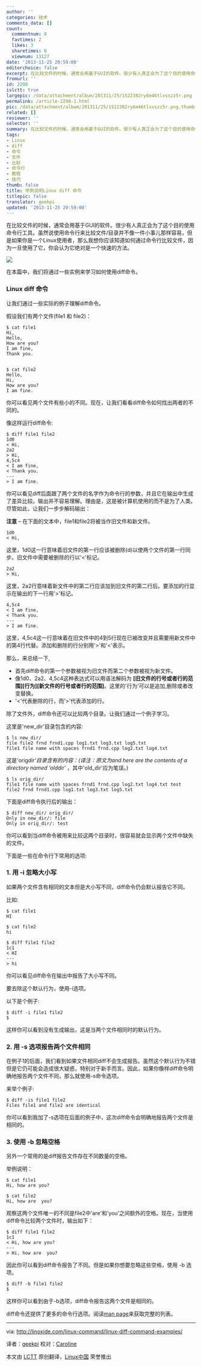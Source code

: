 ```yaml
---
author: ''
categories: 技术
comments_data: []
count:
  commentnum: 0
  favtimes: 2
  likes: 3
  sharetimes: 0
  viewnum: 13127
date: '2013-11-25 20:59:00'
editorchoice: false
excerpt: 在比较文件的时候，通常会用基于GUI的软件。很少有人真正会为了这个目的使用命令行工具。虽然说使用命令行来比较文件/目录并不像一件小事儿那样容易，但是如果你是一个Linux使用者，那么我想你应该知道如何通过命令  ...
fromurl: ''
id: 2298
islctt: true
largepic: /data/attachment/album/201311/25/1522382ry6m46tlxsszz5r.png
permalink: /article-2298-1.html
pic: /data/attachment/album/201311/25/1522382ry6m46tlxsszz5r.png.thumb.jpg
related: []
reviewer: ''
selector: ''
summary: 在比较文件的时候，通常会用基于GUI的软件。很少有人真正会为了这个目的使用命令行工具。虽然说使用命令行来比较文件/目录并不像一件小事儿那样容易，但是如果你是一个Linux使用者，那么我想你应该知道如何通过命令  ...
tags:
- Linux
- diff
- 命令
- 文件
- 比较
- 命令行
- 教程
- 技巧
thumb: false
title: 举例说明Linux diff 命令
titlepic: false
translator: geekpi
updated: '2013-11-25 20:59:00'
---
```


在比较文件的时候，通常会用基于GUI的软件。很少有人真正会为了这个目的使用命令行工具。虽然说使用命令行来比较文件/目录并不像一件小事儿那样容易，但是如果你是一个Linux使用者，那么我想你应该知道如何通过命令行比较文件，因为一旦使用了它，你会认为它绝对是一个快速的方法。


![](/data/attachment/album/201311/25/1522382ry6m46tlxsszz5r.png)


在本篇中，我们将通过一些实例来学习如何使用diff命令。


### Linux diff 命令


让我们通过一些实际的例子理解diff命令。


假设我们有两个文件(file1 和 file2)：



```
$ cat file1
Hi,
Hello,
How are you?
I am fine,
Thank you.


$ cat file2
Hello,
Hi,
How are you?
I am fine.

```

你可以看见两个文件有些小的不同。现在，让我们看看diff命令如何找出两者的不同的。


像这样运行diff命令:



```
$ diff file1 file2
1d0
< Hi, 
2a2 
> Hi,
4,5c4
< I am fine,
< Thank you.
--- 
> I am fine.

```

你可以看见diff后面跟了两个文件的名字作为命令行的参数，并且它在输出中生成了差异比较。输出并不容易理解。理由是，这是被计算机使用的而不是为了人类。尽管如此，让我们一步步解码输出：


**注意** – 在下面的文本中，file1和file2将被当作旧文件和新文件。



```
1d0
< Hi,

```

这里，1d0这一行意味着旧文件的第一行应该被删除(d)以使两个文件的第一行同步。旧文件中需要被删除的行以'<'标记。



```
2a2
> Hi,

```

这里，2a2行意味着新文件中的第二行应该加到旧文件的第二行后。要添加的行显示在输出的下一行用'>'标记。



```
4,5c4
< I am fine,
< Thank you.
---
> I am fine.

```

这里，4,5c4这一行意味着在旧文件中的4到5行现在已被改变并且需要用新文件中的第4行代替。添加和删除的行分别用'>'和'<'表示。


那么，来总结一下,


* 首先diff命令的第一个参数被视为旧文件而第二个参数被视为新文件。
* 像1d0、2a2、4,5c4这种表达式可以用语法解码为 **[旧文件的行号或者行的范围][行为][新文件的行号或者行的范围]**。这里的'行为'可以是追加,删除或者改变替换。
* '<'代表删除的行，而'>'代表添加的行。


除了文件外，diff命令还可以比较两个目录。让我们通过一个例子学习。


这里是'new\_dir'目录包含的内容:



```
$ ls new_dir/
file file2 frnd frnd1.cpp log1.txt log3.txt log5.txt
file1 file name with spaces frnd1 frnd.cpp log2.txt log4.txt

```

这是'orig*dir'目录含有的内容：(译注：原文为and here are the contents of a directory named ‘old*dir’ ，其中'old\_dir'应为笔误。)



```
$ ls orig_dir/
file1 file name with spaces frnd1 frnd.cpp log2.txt log4.txt test
file2 frnd frnd1.cpp log1.txt log3.txt log5.txt

```

下面是diff命令执行后的输出：



```
$ diff new_dir/ orig_dir/
Only in new_dir/: file
Only in orig_dir/: test

```

你可以看到当diff命令被用来比较这两个目录时，很容易就会显示两个文件中缺失的文件。


下面是一些在命令行下常用的选项:


### 1. 用 -i 忽略大小写


如果两个文件含有相同的文本但是大小写不同，diff命令仍会默认报告它不同。


比如:



```
$ cat file1
HI

$ cat file2
hi

$ diff file1 file2
1c1
< HI
---
> hi

```

你可以看见diff命令在输出中报告了大小写不同。


要去除这个默认行为，使用-i选项。


以下是个例子:



```
$ diff -i file1 file2
$

```

这样你可以看到没有生成输出，这是当两个文件相同时的默认行为。


### 2. 用 -s 选项报告两个文件相同


在例子1的后面，我们看到如果文件相同diff不会生成报告。虽然这个默认行为不错但是它仍可能会造成很大疑惑，特别对于新手而言。因此，如果你像样diff命令明确地报告两个文件不同，那么就使用-s命令选项。


来举个例子:



```
$ diff -is file1 file2
Files file1 and file2 are identical

```

你可以看到我加了-s选项在后面的例子中，这次diff命令会明确地报告两个文件是相同的。


### 3. 使用 -b 忽略空格


另外一个常用的是diff报告文件存在不同数量的空格。


举例说明：



```
$ cat file1
Hi, how are you?

$ cat file2
Hi, how are  you?

```

观察这两个文件唯一的不同是file2中'are'和'you'之间额外的空格。现在，当使用diff命令比较两个文件时，输出如下：



```
$ diff file1 file2
1c1
< Hi, how are you?
---
> Hi, how are  you?

```

因此你可以看到diff命令报告了不同。但是如果你想要忽略这些空格，使用 -b 选项。



```
$ diff -b file1 file2
$

```

这样你可以看到由于-b选项，diff命令报告这两个文件是相同的。


diff命令还提供了更多的命令行选项。阅读[man page](http://unixhelp.ed.ac.uk/CGI/man-cgi?diff)来获取完整的列表。




---


via: <http://linoxide.com/linux-command/linux-diff-command-examples/>


译者：[geekpi](https://github.com/geekpi) 校对：[Caroline](https://github.com/carolinewuyan)


本文由 [LCTT](https://github.com/LCTT/TranslateProject) 原创翻译，[Linux中国](http://linux.cn/) 荣誉推出